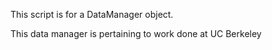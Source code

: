 This script is for a DataManager object. 

This data manager is pertaining to work done at UC Berkeley
